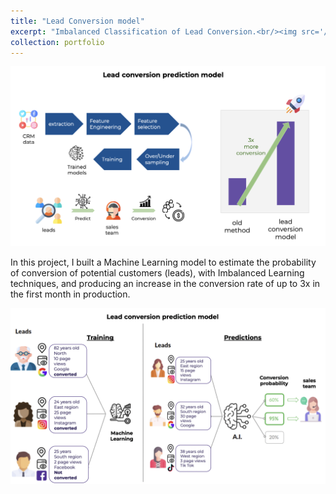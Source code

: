 ```yaml
---
title: "Lead Conversion model"
excerpt: "Imbalanced Classification of Lead Conversion.<br/><img src='/images/lead_conversion_model.png'>"
collection: portfolio
---
```


<img src='/images/lead_conversion_pipeline.png'>

In this project, I built a Machine Learning model to estimate the probability of conversion of potential customers (leads), with Imbalanced Learning techniques, and producing an increase in the conversion rate of up to 3x in the first month in production.

<img src='/images/lead_conversion_model.png'>
